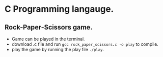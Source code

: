 # C Programming langauge.
## Rock-Paper-Scissors game.

- Game can be played in the terminal. 
- download .c file and run `gcc rock_paper_scissors.c -o play` to compile.
- play the game by running the play file `./play`.
